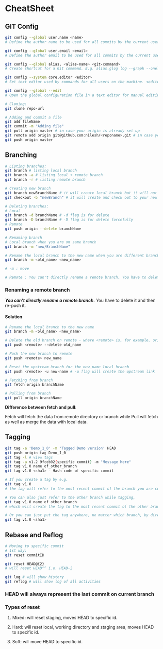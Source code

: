 # CheatSheet

## GIT Config

```bash
git config --global user.name <name>
# Define the author name to be used for all commits by the current user.

git config --global user.email <email>
# Define the author email to be used for all commits by the current user.

git config --global alias. <alias-name> <git-command>
# Create shortcut for a Git command. E.g. alias.glog log --graph --oneline will set git glog equivalent to git log --graph --oneline.

git config --system core.editor <editor>
# Set text editor used by commands for all users on the machine. <editor> arg should be the command that launches the desired editor (e.g., vi).

git config --global --edit
# Open the global configuration file in a text editor for manual editing.
```

```bash
# Cloning:
git clone repo-url

# Adding and commit a file
git add fileName
git commit -m "Adding file"
git pull origin master # in case your origin is already set up
git remote add origin git@github.com:nilesh/<reponame>.git # in case your origin is not set up
git push origin master
```

## Branching

```bash
# Listing branches:
git branch # listing local branch
git branch -a # listing local + remote branch
git branch -r # listing remote branch

# Creating new branch
git branch newBranchName # it will create local branch but it will not be check out
git checkout -b "newBranch" # it will create and check out to your new branch

# Deleting branches:
# Local
git branch -d branchName # -d flag is for delete
git branch -D branchName # -D flag is for delete forcefully
# Remote
git push origin --delete branchName

# Renaming branch
# Local branch when you are on same branch
git branch -m "new/BranchName"

# Rename the local branch to the new name when you are different branch
git branch -m <old_name> <new_name>

# -m : move

# Remote : You can't directly rename a remote branch. You have to delete it and then re-push it.
```

### Renaming a remote branch

***You can't directly rename a remote branch.*** You have to delete it and then re-push it.

#### Solution

```bash
# Rename the local branch to the new name
git branch -m <old_name> <new_name>

# Delete the old branch on remote - where <remote> is, for example, origin
git push <remote> --delete old_name

# Push the new branch to remote
git push <remote> new_name

# Reset the upstream branch for the new_name local branch
git push <remote> -u new-name # -u flag will create the upstream link

# Fetching from branch
git fetch origin branchName

# Pulling from branch
git pull origin branchName
```

**Difference between fetch and pull:**

Fetch will fetch the data from remote directory or branch while
Pull will fetch as well as merge the data with local data.

## Tagging

```bash
git tag -a 'Demo_1_0' -m 'Tagged Demo version' HEAD
git push origin tag Demo_1_0
git tag -l # view tags
git tag -a v1.2 9fceb02(specific commit) -m "Message here"
git tag v1.0 name_of_other_branch
git tag v1.0 <sha1> - Hash code of specific commit

# If you create a tag by e.g.
git tag v1.0
# the tag will refer to the most recent commit of the branch you are currently on. You can change branch and create a tag there.

# You can also just refer to the other branch while tagging,
git tag v1.0 name_of_other_branch
# which will create the tag to the most recent commit of the other branch.

# Or you can just put the tag anywhere, no matter which branch, by directly referencing to the SHA1 of some commit
git tag v1.0 <sha1>
```

## Rebase and Reflog

```bash
# Moving to specific commit
# 1st way:
git reset commitID

git reset HEAD@{2}
# will reset HEAD^^ i.e. HEAD-2

git log # will show history
git reflog # will show log of all activities
```

### **HEAD** will always represent the last commit on current branch

### Types of reset

1. Mixed: will reset staging, moves HEAD to specific id.

2. Hard: will reset local, working directory and staging area, moves HEAD to specific id.

3. Soft: will move HEAD to specific id.
